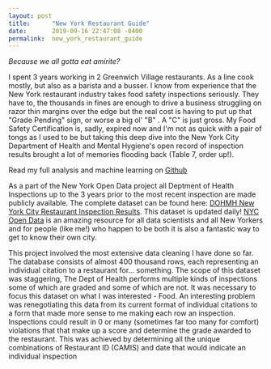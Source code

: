 ```yaml
---
layout: post
title:      "New York Restaurant Guide"
date:       2019-09-16 22:47:08 -0400
permalink:  new_york_restaurant_guide
---
```


*Because we all gotta eat amirite?*

I spent 3 years working in 2 Greenwich Village restaurants. As a line cook mostly, but also as a barista and a busser. I know from experience that the New York restaurant industry takes food safety inspections seriously. They have to, the thousands in fines are enough to drive a business struggling on razor thin margins over the edge but the real cost is having to put up that "Grade Pending" sign, or worse a big ol' "B" . A "C" is just gross. My Food Safety Certification is, sadly, expired now and I'm not as quick with a pair of tongs as I used to be but taking this deep dive into the New York City Department of Health and Mental Hygiene's open record of inspection results brought a lot of memories flooding back (Table 7, order up!).

Read my full analysis and machine learning on [Github](https://github.com/ktzioumis/New-York-Restaurant-Guide)
 
As a part of the New York Open Data project all Deptment of Health Inspections up to the 3 years prior to the most recent inspection are made publicly available. The complete dataset can be found here: [DOHMH New York City Restaurant Inspection Results](https://data.cityofnewyork.us/Health/DOHMH-New-York-City-Restaurant-Inspection-Results/43nn-pn8j). This dataset is updated daily! [NYC Open Data](https://opendata.cityofnewyork.us) is an amazing resource for all data scientists and all New Yorkers and for people (like me!) who happen to be both it is also a fantastic way to get to know their own city.

This project involved the most extensive data cleaning I have done so far. The database consists of almost 400 thousand rows, each representing an individual citation to a restaurant for... something. The scope of this dataset was staggering, The Dept of Health performs multiple kinds of inspections some of which are graded and some of which are not. It was necessary to focus this dataset on what I was interested - Food. An interesting problem was renegotiating this data from its current format of individual citations to a form that made more sense to me making each row an inspection. Inspections could result in 0 or many (sometimes far too many for comfort) violations that that make up a score and determine the grade awarded to the restaurant. This was achieved by determining all the unique combinations of Restaurant ID (CAMIS) and date that would indicate an individual inspection




